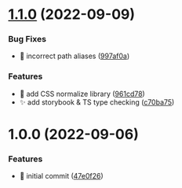 # [1.1.0](https://github.com/real-marshal/react-foundation/compare/v1.0.0...v1.1.0) (2022-09-09)


### Bug Fixes

* :bug: incorrect path aliases ([997af0a](https://github.com/real-marshal/react-foundation/commit/997af0aa67b1f2a3f145c37e671676ad10bd493a))


### Features

* :lipstick: add CSS normalize library ([961cd78](https://github.com/real-marshal/react-foundation/commit/961cd7828d17c6e20405d461c7529d55bd40f30f))
* :sparkles: add storybook & TS type checking ([c70ba75](https://github.com/real-marshal/react-foundation/commit/c70ba75426568583ecb444ac7ebcb11750b09eea))

# 1.0.0 (2022-09-06)


### Features

* :tada: initial commit ([47e0f26](https://github.com/real-marshal/react-foundation/commit/47e0f2603b73da13ffb0675adcc4ad4721acb180))
